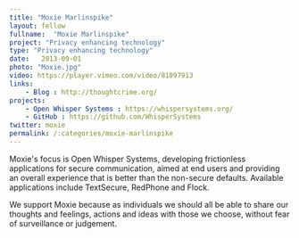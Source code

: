 ```yaml
---
title: "Moxie Marlinspike"
layout: fellow
fullname:  "Moxie Marlinspike"
project: "Privacy enhancing technology"
type: "Privacy enhancing technology"
date:   2013-09-01
photo: "Moxie.jpg"
video: https://player.vimeo.com/video/81097913
links:
    - Blog : http://thoughtcrime.org/
projects:
    - Open Whisper Systems : https://whispersystems.org/
    - GitHub : https://github.com/WhisperSystems
twitter: moxie
permalink: /:categories/moxie-marlinspike
---
```

Moxie's focus is Open Whisper Systems, developing frictionless applications for secure communication, aimed at end users and providing an overall experience that is better than the non-secure defaults. Available applications include TextSecure, RedPhone and Flock.

We support Moxie because as individuals we should all be able to share our thoughts and feelings, actions and ideas with those we choose, without fear of surveillance or judgement.
